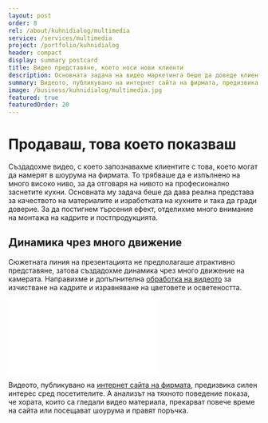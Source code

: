 ```yaml
---
layout: post
order: 8
rel: /about/kuhnidialog/multimedia
service: /services/multimedia
project: /portfolio/kuhnidialog
header: compact
display: summary postcard
title: Видео представяне, което носи нови клиенти
description: Основната задача на видео маркетинга беше да доведе клиентите в шоурума на фирмата.
summary: Видеото, публикувано на интернет сайта на фирмата, предизвика силен интерес сред посетителите. А анализът на тяхното поведение показа, че хората, които са гледали видео материала, прекарват повече време на сайта или посещават шоурума и правят поръчка.
image: /business/kuhnidialog/multimedia.jpg
featured: true
featuredOrder: 20
---
```

# Продаваш, това което показваш
Създадохме видео, с което запознавахме клиентите с това, което могат да намерят в шоурума на фирмата. То трябваше да е изпълнено на много високо ниво, за да отговаря на нивото на професионално заснетите кухни. Основната му задача беше да дава реална представа за качеството на материалите и изработката на кухните и така да гради доверие. За да постигнем търсения ефект, отделихме много внимание на монтажа на кадрите и постпродукцията. 

## Динамика чрез много движение
Сюжетната линия на презентацията не предполагаше атрактивно представяне, затова създадохме динамика чрез много движение на камерата. Направихме и допълнителна [обработка на видеото](./../../маркетинг/видео-маркетинг.html) за изчистване на кадрите и изравняване на цветовете и осветеността. 

<iframe  data-aspect="0.48" src="//www.youtube.com/embed/gfl-sk4REnQ?rel=0" frameborder="0" allowfullscreen></iframe>

Видеото, публикувано на [интернет сайта на фирмата](http://kuhnidialog.bg/index.html), предизвика силен интерес сред посетителите. А анализът на тяхното поведение показа, че хората, които са гледали видео материала, прекарват повече време на сайта или посещават шоурума и правят поръчка.